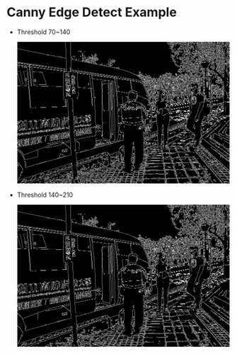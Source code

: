 # Canny Edge Detect Example


- Threshold 70~140 </p>
![image](https://github.com/luke861117/IMGW/blob/master/HW2/Canny/Canny1.jpg)



- Threshold 140~210 </p>
![image](https://github.com/luke861117/IMGW/blob/master/HW2/Canny/Canny2.jpg)
